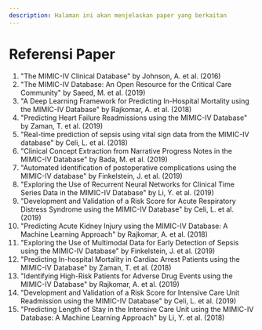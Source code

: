 ```yaml
---
description: Halaman ini akan menjelaskan paper yang berkaitan
---
```


# Referensi Paper

1. "The MIMIC-IV Clinical Database" by Johnson, A. et al. (2016)
2. "The MIMIC-IV Database: An Open Resource for the Critical Care Community" by Saeed, M. et al. (2019)
3. "A Deep Learning Framework for Predicting In-Hospital Mortality using the MIMIC-IV Database" by Rajkomar, A. et al. (2018)
4. "Predicting Heart Failure Readmissions using the MIMIC-IV Database" by Zaman, T. et al. (2019)
5. "Real-time prediction of sepsis using vital sign data from the MIMIC-IV database" by Celi, L. et al. (2018)
6. "Clinical Concept Extraction from Narrative Progress Notes in the MIMIC-IV Database" by Bada, M. et al. (2019)
7. "Automated identification of postoperative complications using the MIMIC-IV database" by Finkelstein, J. et al. (2019)
8. "Exploring the Use of Recurrent Neural Networks for Clinical Time Series Data in the MIMIC-IV Database" by Li, Y. et al. (2019)
9. "Development and Validation of a Risk Score for Acute Respiratory Distress Syndrome using the MIMIC-IV Database" by Celi, L. et al. (2019)
10. "Predicting Acute Kidney Injury using the MIMIC-IV Database: A Machine Learning Approach" by Rajkomar, A. et al. (2018)
11. "Exploring the Use of Multimodal Data for Early Detection of Sepsis using the MIMIC-IV Database" by Finkelstein, J. et al. (2019)
12. "Predicting In-hospital Mortality in Cardiac Arrest Patients using the MIMIC-IV Database" by Zaman, T. et al. (2018)
13. "Identifying High-Risk Patients for Adverse Drug Events using the MIMIC-IV Database" by Rajkomar, A. et al. (2019)
14. "Development and Validation of a Risk Score for Intensive Care Unit Readmission using the MIMIC-IV Database" by Celi, L. et al. (2019)
15. "Predicting Length of Stay in the Intensive Care Unit using the MIMIC-IV Database: A Machine Learning Approach" by Li, Y. et al. (2018)
